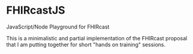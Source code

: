 # FHIRcastJS
JavaScript/Node Playground for FHIRcast

This is a minimalistic and partial implementation of the FHIRcast proposal that I am putting together for short "hands on training" sessions.



